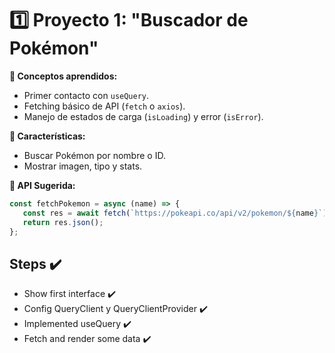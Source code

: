 # **1️⃣ Proyecto 1: "Buscador de Pokémon"**

**📌 Conceptos aprendidos:**

-  Primer contacto con `useQuery`.
-  Fetching básico de API (`fetch` o `axios`).
-  Manejo de estados de carga (`isLoading`) y error (`isError`).

**🎯 Características:**

-  Buscar Pokémon por nombre o ID.
-  Mostrar imagen, tipo y stats.

**🔗 API Sugerida:**

```js
const fetchPokemon = async (name) => {
   const res = await fetch(`https://pokeapi.co/api/v2/pokemon/${name}`);
   return res.json();
};
```

## Steps ✔️

-  Show first interface ✔️
-  Config QueryClient y QueryClientProvider ✔️
-  Implemented useQuery ✔️
-  Fetch and render some data ✔️
